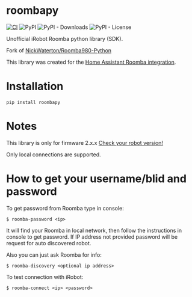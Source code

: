 # roombapy

[![CI](https://github.com/pschmitt/roombapy/actions/workflows/ci.yaml/badge.svg)](https://github.com/pschmitt/roombapy/actions/workflows/ci.yaml)
![PyPI](https://img.shields.io/pypi/v/roombapy)
![PyPI - Downloads](https://img.shields.io/pypi/dm/roombapy)
![PyPI - License](https://img.shields.io/pypi/l/roombapy)

Unofficial iRobot Roomba python library (SDK).

Fork of [NickWaterton/Roomba980-Python](https://github.com/NickWaterton/Roomba980-Python)

This library was created for the [Home Assistant Roomba integration](https://www.home-assistant.io/integrations/roomba/).

# Installation

```shell
pip install roombapy
```

# Notes

This library is only for firmware 2.x.x [Check your robot version!](http://homesupport.irobot.com/app/answers/detail/a_id/529) 

Only local connections are supported.

# How to get your username/blid and password

To get password from Roomba type in console:

```shell
$ roomba-password <ip>
```

It will find your Roomba in local network, then follow the instructions in console to get password.
If IP address not provided password will be request for auto discovered robot. 

Also you can just ask Roomba for info:

```shell
$ roomba-discovery <optional ip address>
```

To test connection with iRobot:

```shell
$ roomba-connect <ip> <password>
```

